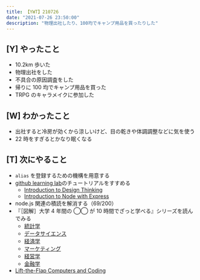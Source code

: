 ```yaml
---
title: 【YWT】210726
date: "2021-07-26 23:50:00"
description: "物理出社したり、100均でキャンプ用品を買ったりした"
---
```


## [Y] やったこと

- 10.2km 歩いた
- 物理出社をした
- 不具合の原因調査をした
- 帰りに 100 均でキャンプ用品を買った
- TRPG のキャラメイクに参加した

## [W] わかったこと

- 出社すると冷房が効くから涼しいけど、目の乾きや体調調整などに気を使う
- 22 時をすぎるとかなり眠くなる

## [T] 次にやること

- `alias` を登録するための機構を用意する
- [github learning lab](https://lab.github.com/githubtraining)のチュートリアルをすすめる
  - [Introduction to Design Thinking](https://lab.github.com/githubtraining/introduction-to-design-thinking)
  - [Introduction to Node with Express](https://lab.github.com/everydeveloper/introduction-to-node-with-express)
- node.js 関連の積読を解消する（69/200）
- 『［図解］大学 4 年間の ◯◯ が 10 時間でざっと学べる』シリーズを読んでみる
  - [統計学](https://www.amazon.co.jp/dp/B07PXB4NN9)
  - [データサイエンス](https://www.amazon.co.jp/dp/B07XNW3TQM)
  - [経済学](https://www.amazon.co.jp/dp/B01KNLFHH6)
  - [マーケティング](https://www.amazon.co.jp/dp/B07BNC2SV3)
  - [経営学](https://www.amazon.co.jp/dp/B071SKDF3L)
  - [金融学](https://www.amazon.co.jp/dp/B07BB6Z7FW)
- [Lift-the-Flap Computers and Coding](https://www.amazon.co.jp/dp/1409591514)

<!-- https://twitter.com/camomile_cafe/status/1419859700200263681?s=20 -->
